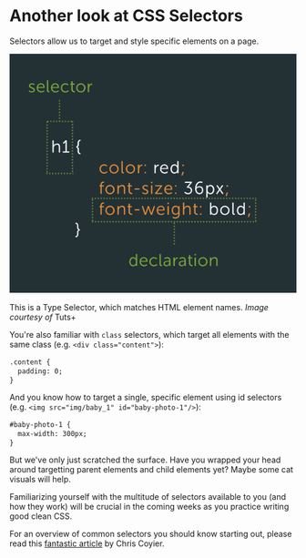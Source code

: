 # Another look at CSS Selectors

Selectors allow us to target and style specific elements on a page.

![](../../.gitbook/assets/css-best-selector-declaration.png)

This is a Type Selector, which matches HTML element names. _Image courtesy of_ Tuts+

You're also familiar with `class` selectors, which target all elements with the same class \(e.g. `<div class="content">`\):

```text
.content {
  padding: 0;
}
```

And you know how to target a single, specific element using id selectors \(e.g. `<img src="img/baby_1" id="baby-photo-1"/>`\):

```text
#baby-photo-1 {
  max-width: 300px;
}
```

But we've only just scratched the surface. Have you wrapped your head around targetting parent elements and child elements yet? Maybe some cat visuals will help.

Familiarizing yourself with the multitude of selectors available to you \(and how they work\) will be crucial in the coming weeks as you practice writing good clean CSS.

For an overview of common selectors you should know starting out, please read this [fantastic article](https://css-tricks.com/how-css-selectors-work/) by Chris Coyier.

